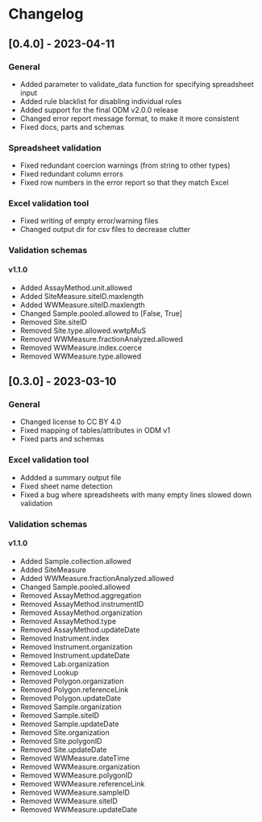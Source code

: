# Changelog

## [0.4.0] - 2023-04-11

### General

- Added parameter to validate_data function for specifying spreadsheet input
- Added rule blacklist for disabling individual rules
- Added support for the final ODM v2.0.0 release
- Changed error report message format, to make it more consistent
- Fixed docs, parts and schemas

### Spreadsheet validation

- Fixed redundant coercion warnings (from string to other types)
- Fixed redundant column errors
- Fixed row numbers in the error report so that they match Excel

### Excel validation tool

- Fixed writing of empty error/warning files
- Changed output dir for csv files to decrease clutter

### Validation schemas

#### v1.1.0

- Added AssayMethod.unit.allowed
- Added SiteMeasure.siteID.maxlength
- Added WWMeasure.siteID.maxlength
- Changed Sample.pooled.allowed to [False, True]
- Removed Site.siteID
- Removed Site.type.allowed.wwtpMuS
- Removed WWMeasure.fractionAnalyzed.allowed
- Removed WWMeasure.index.coerce
- Removed WWMeasure.type.allowed

## [0.3.0] - 2023-03-10

### General

- Changed license to CC BY 4.0
- Fixed mapping of tables/attributes in ODM v1
- Fixed parts and schemas

### Excel validation tool

- Addded a summary output file
- Fixed sheet name detection
- Fixed a bug where spreadsheets with many empty lines slowed down validation

### Validation schemas

#### v1.1.0

- Added Sample.collection.allowed
- Added SiteMeasure
- Added WWMeasure.fractionAnalyzed.allowed
- Changed Sample.pooled.allowed
- Removed AssayMethod.aggregation
- Removed AssayMethod.instrumentID
- Removed AssayMethod.organization
- Removed AssayMethod.type
- Removed AssayMethod.updateDate
- Removed Instrument.index
- Removed Instrument.organization
- Removed Instrument.updateDate
- Removed Lab.organization
- Removed Lookup
- Removed Polygon.organization
- Removed Polygon.referenceLink
- Removed Polygon.updateDate
- Removed Sample.organization
- Removed Sample.siteID
- Removed Sample.updateDate
- Removed Site.organization
- Removed Site.polygonID
- Removed Site.updateDate
- Removed WWMeasure.dateTime
- Removed WWMeasure.organization
- Removed WWMeasure.polygonID
- Removed WWMeasure.referenceLink
- Removed WWMeasure.sampleID
- Removed WWMeasure.siteID
- Removed WWMeasure.updateDate
